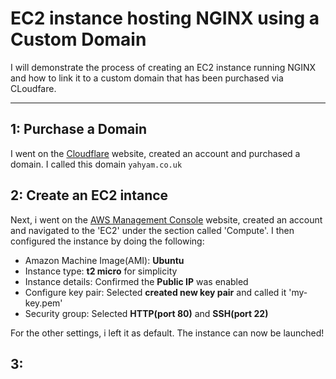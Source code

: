 # EC2 instance hosting NGINX using a Custom Domain

I will demonstrate the process of creating an EC2 instance running NGINX and how to link it to a custom domain that has been purchased via CLoudfare.

---

## 1: Purchase a Domain
I went on the [Cloudflare](https://www.cloudflare.com) website, created an account and purchased a domain. I called this domain `yahyam.co.uk`


## 2: Create an EC2 intance
Next, i went on the [AWS Management Console](https://aws.amazon.com/) website, created an account and navigated to the 'EC2' under the section called 'Compute'. I then configured the instance by doing the following:

- Amazon Machine Image(AMI): **Ubuntu**
- Instance type: **t2 micro** for simplicity
- Instance details: Confirmed the **Public IP** was enabled
- Configure key pair: Selected **created new key pair** and called it 'my-key.pem'
- Security group: Selected **HTTP(port 80)** and **SSH(port 22)**

For the other settings, i left it as default. The instance can now be launched!

## 3: 
